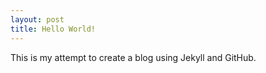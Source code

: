 ```yaml
---
layout: post
title: Hello World!
---
```


This is my attempt to create a blog using Jekyll and GitHub.
